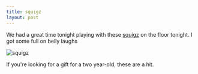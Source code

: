 ```yaml
---
title: squigz
layout: post
---
```


We had a great time tonight playing with these [squigz](https://amzn.to/30squQi) on the floor tonight. I got some full on belly laughs

![squigz](/assets/squigz.jpg)

If you're looking for a gift for a two year-old, these are a hit.